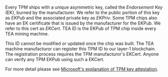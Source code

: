 Every TPM ships with a unique asymmetric key, called the *Endorsement Key* (EK), burned by the manufacturer. We refer to the public portion of this key as *EKPub* and the associated private key as *EKPriv*. Some TPM chips also have an EK certificate that is issued by the manufacturer for the EKPub. We refer to this cert as *EKCert*. TEA ID is the EKPub of TPM chip inside every TEA mining machine.

This ID cannot be modified or updated once the chip was built. The TEA machine manufacturor can register this TPM ID to our layer-1 blockchain. The registration process requires the TPM manufacturor's EKCert. Anyone can verify any TPM EKPub using such a EKCert.

For more detail please see [Microsoft's explanation of TPM key attestation](https://docs.microsoft.com/en-us/windows-server/identity/ad-ds/manage/component-updates/tpm-key-attestation).

